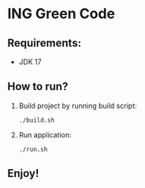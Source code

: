 # ING Green Code

## Requirements: 
* JDK 17

## How to run?
1. Build project by running build script:
    ```shell script
    ./build.sh
    ```
2. Run application:
   ```shell script
   ./run.sh
    ```
   
## Enjoy! 
